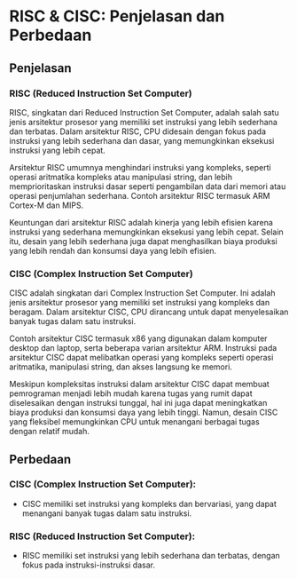 # RISC & CISC: Penjelasan dan Perbedaan

## Penjelasan

### RISC (Reduced Instruction Set Computer)

RISC, singkatan dari Reduced Instruction Set Computer, adalah salah satu jenis arsitektur prosesor yang memiliki set instruksi yang lebih sederhana dan terbatas. Dalam arsitektur RISC, CPU didesain dengan fokus pada instruksi yang lebih sederhana dan dasar, yang memungkinkan eksekusi instruksi yang lebih cepat.

Arsitektur RISC umumnya menghindari instruksi yang kompleks, seperti operasi aritmatika kompleks atau manipulasi string, dan lebih memprioritaskan instruksi dasar seperti pengambilan data dari memori atau operasi penjumlahan sederhana. Contoh arsitektur RISC termasuk ARM Cortex-M dan MIPS.

Keuntungan dari arsitektur RISC adalah kinerja yang lebih efisien karena instruksi yang sederhana memungkinkan eksekusi yang lebih cepat. Selain itu, desain yang lebih sederhana juga dapat menghasilkan biaya produksi yang lebih rendah dan konsumsi daya yang lebih efisien.

### CISC (Complex Instruction Set Computer)

CISC adalah singkatan dari Complex Instruction Set Computer. Ini adalah jenis arsitektur prosesor yang memiliki set instruksi yang kompleks dan beragam. Dalam arsitektur CISC, CPU dirancang untuk dapat menyelesaikan banyak tugas dalam satu instruksi.

Contoh arsitektur CISC termasuk x86 yang digunakan dalam komputer desktop dan laptop, serta beberapa varian arsitektur ARM. Instruksi pada arsitektur CISC dapat melibatkan operasi yang kompleks seperti operasi aritmatika, manipulasi string, dan akses langsung ke memori.

Meskipun kompleksitas instruksi dalam arsitektur CISC dapat membuat pemrograman menjadi lebih mudah karena tugas yang rumit dapat diselesaikan dengan instruksi tunggal, hal ini juga dapat meningkatkan biaya produksi dan konsumsi daya yang lebih tinggi. Namun, desain CISC yang fleksibel memungkinkan CPU untuk menangani berbagai tugas dengan relatif mudah.

## Perbedaan

### CISC (Complex Instruction Set Computer):

- CISC memiliki set instruksi yang kompleks dan bervariasi, yang dapat menangani banyak tugas dalam satu instruksi.

### RISC (Reduced Instruction Set Computer):

- RISC memiliki set instruksi yang lebih sederhana dan terbatas, dengan fokus pada instruksi-instruksi dasar.
